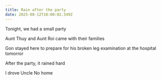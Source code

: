 ```yaml
---
title: Rain after the party
date: 2025-08-12T18:00:02.549Z
---
```


Tonight, we had a small party

Aunt Thuy and Aunt Roi came with their families

Gon stayed here to prepare for his broken leg examination at the hospital tomorror

After the party, it rained hard

I drove Uncle No home
